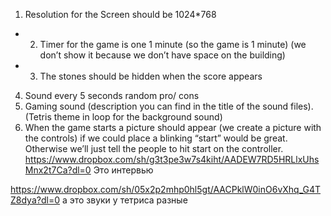 1. Resolution for the Screen should be 1024*768
+ 2. Timer for the game is one 1 minute (so the game is 1 minute) (we don’t show it because we don’t have space on the building)
+ 3. The stones should be hidden when the score appears
4. Sound every 5 seconds random  pro/ cons
5. Gaming sound (description you can find in the title of the sound files). (Tetris theme in loop for the background sound)
6. When the game starts a picture should appear (we create a picture with the controls) if we could place a blinking “start” would be great. Otherwise we’ll just tell the people to hit start on the controller.
https://www.dropbox.com/sh/g3t3pe3w7s4kiht/AADEW7RD5HRLlxUhsMnx2t7Ca?dl=0
Это интервью


https://www.dropbox.com/sh/05x2p2mhp0hl5gt/AACPklW0inO6vXhq_G4TZ8dya?dl=0
а это звуки у тетриса разные